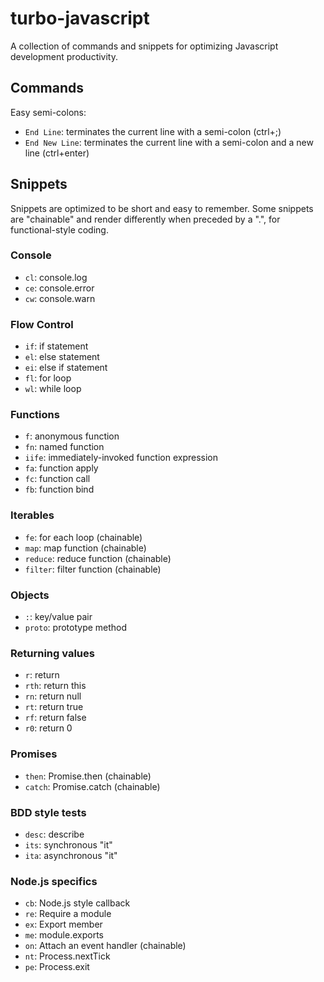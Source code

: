# turbo-javascript
A collection of commands and snippets for optimizing Javascript development productivity.

## Commands

Easy semi-colons:
* `End Line`: terminates the current line with a semi-colon (ctrl+;)
* `End New Line`: terminates the current line with a semi-colon and a new line (ctrl+enter)

## Snippets

Snippets are optimized to be short and easy to remember. Some snippets are "chainable" and render differently when preceded by a ".", for functional-style coding.

### Console

* `cl`: console.log
* `ce`: console.error
* `cw`: console.warn

### Flow Control

* `if`: if statement
* `el`: else statement
* `ei`: else if statement
* `fl`: for loop
* `wl`: while loop

### Functions

* `f`: anonymous function
* `fn`: named function
* `iife`: immediately-invoked function expression
* `fa`: function apply
* `fc`: function call
* `fb`: function bind

### Iterables

* `fe`: for each loop (chainable)
* `map`: map function (chainable)
* `reduce`: reduce function (chainable)
* `filter`: filter function (chainable)

### Objects

* `:`: key/value pair
* `proto`: prototype method

### Returning values

* `r`: return
* `rth`: return this
* `rn`: return null
* `rt`: return true
* `rf`: return false
* `r0`: return 0

### Promises

* `then`: Promise.then (chainable)
* `catch`: Promise.catch (chainable)

### BDD style tests

* `desc`: describe
* `its`: synchronous "it"
* `ita`: asynchronous "it"

### Node.js specifics

* `cb`: Node.js style callback
* `re`: Require a module
* `ex`: Export member
* `me`: module.exports
* `on`: Attach an event handler (chainable)
* `nt`: Process.nextTick
* `pe`: Process.exit
